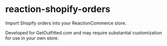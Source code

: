 # reaction-shopify-orders

Import Shopify orders into your ReactionCommerce store.

Developed for GetOutfitted.com and may require substantial customization for use in your own store.
